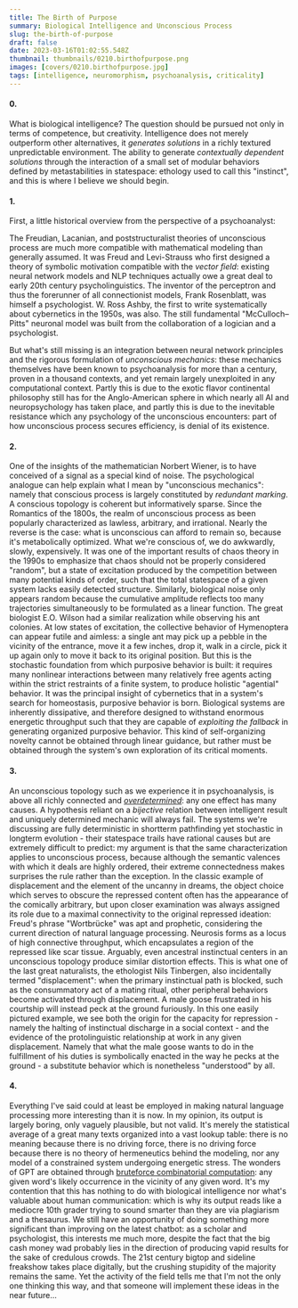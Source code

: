 ```yaml
---
title: The Birth of Purpose
summary: Biological Intelligence and Unconscious Process
slug: the-birth-of-purpose
draft: false
date: 2023-03-16T01:02:55.548Z
thumbnail: thumbnails/0210.birthofpurpose.png
images: [covers/0210.birthofpurpose.jpg]
tags: [intelligence, neuromorphism, psychoanalysis, criticality]
---
```


#### 0.

What is biological intelligence? The question should be pursued not only in terms of competence, but creativity. Intelligence does not merely outperform other alternatives, it *generates solutions* in a richly textured unpredictable environment. The ability to generate *contextually dependent solutions* through the interaction of a small set of modular behaviors defined by metastabilities in statespace: ethology used to call this "instinct", and this is where I believe we should begin.

#### 1.

First, a little historical overview from the perspective of a psychoanalyst:

The Freudian, Lacanian, and poststructuralist theories of unconscious process are much more compatible with mathematical modeling than generally assumed. It was Freud and Levi-Strauss who first designed a theory of symbolic motivation compatible with the *vector field*: existing neural network models and NLP techniques actually owe a great deal to early 20th century psycholinguistics. The inventor of the perceptron and thus the forerunner of all connectionist models, Frank Rosenblatt, was himself a psychologist. W. Ross Ashby, the first to write systematically about cybernetics in the 1950s, was also. The still fundamental "McCulloch–Pitts" neuronal model was built from the collaboration of a logician and a psychologist.

But what's still missing is an integration between neural network principles and the rigorous formulation of *unconscious mechanics*: these mechanics themselves have been known to psychoanalysis for more than a century, proven in a thousand contexts, and yet remain largely unexploited in any computational context. Partly this is due to the exotic flavor continental philosophy still has for the Anglo-American sphere in which nearly all AI and neuropsychology has taken place, and partly this is due to the inevitable resistance which any psychology of the unconscious encounters: part of how unconscious process secures efficiency, is denial of its existence.

#### 2.

One of the insights of the mathematician Norbert Wiener, is to have conceived of a signal as a special kind of noise. The psychological analogue can help explain what I mean by "unconscious mechanics": namely that conscious process is largely constituted by *redundant marking*. A conscious topology is coherent but informatively sparse. Since the Romantics of the 1800s, the realm of unconscious process as been popularly characterized as lawless, arbitrary, and irrational. Nearly the reverse is the case: what is unconscious can afford to remain so, because it's metabolically optimized. What we're conscious of, we do awkwardly, slowly, expensively. It was one of the important results of chaos theory in the 1990s to emphasize that chaos should not be properly considered "random", but a state of excitation produced by the competition between many potential kinds of order, such that the total statespace of a given system lacks easily detected structure. Similarly, biological noise only appears random because the cumulative amplitude reflects too many trajectories simultaneously to be formulated as a linear function. The great biologist E.O. Wilson had a similar realization while observing his ant colonies. At low states of excitation, the collective behavior of Hymenoptera can appear futile and aimless: a single ant may pick up a pebble in the vicinity of the entrance, move it a few inches, drop it, walk in a circle, pick it up again only to move it back to its original position. But this is the stochastic foundation from which purposive behavior is built: it requires many nonlinear interactions between many relatively free agents acting within the strict restraints of a finite system, to produce holistic "agential" behavior. It was the principal insight of cybernetics that in a system's search for homeostasis, purposive behavior is born. Biological systems are inherently dissipative, and therefore designed to withstand enormous energetic throughput such that they are capable of *exploiting the fallback* in generating organized purposive behavior. This kind of self-organizing novelty cannot be obtained through linear guidance, but rather must be obtained through the system's own exploration of its critical moments.

#### 3.

An unconscious topology such as we experience it in psychoanalysis, is above all richly connected and [*overdetermined*][surjection]: any one effect has many causes. A hypothesis reliant on a *bijective* relation between intelligent result and uniquely determined mechanic will always fail. The systems we're discussing are fully deterministic in shortterm pathfinding yet stochastic in longterm evolution - their statespace trails have rational causes but are extremely difficult to predict: my argument is that the same characterization applies to unconscious process, because although the semantic valences with which it deals are highly ordered, their extreme connectedness makes surprises the rule rather than the exception. In the classic example of displacement and the element of the uncanny in dreams, the object choice which serves to obscure the repressed content often has the appearance of the comically arbitrary, but upon closer examination was always assigned its role due to a maximal connectivity to the original repressed ideation: Freud's phrase "Wortbrücke" was apt and prophetic, considering the current direction of natural language processing. Neurosis forms as a locus of high connective throughput, which encapsulates a region of the repressed like scar tissue. Arguably, even ancestral instinctual centers in an unconscious topology produce similar distortion effects. This is what one of the last great naturalists, the ethologist Nils Tinbergen, also incidentally termed "displacement": when the primary instinctual path is blocked, such as the consummatory act of a mating ritual, other peripheral behaviors become activated through displacement. A male goose frustrated in his courtship will instead peck at the ground furiously. In this one easily pictured example, we see both the origin for the capacity for repression - namely the halting of instinctual discharge in a social context - and the evidence of the protolinguistic relationship at work in any given displacement. Namely that what the male goose wants to do in the fulfillment of his duties is symbolically enacted in the way he pecks at the ground - a substitute behavior which is nonetheless "understood" by all.

#### 4.

Everything I've said could at least be employed in making natural language processing more interesting than it is now. In my opinion, its output is largely boring, only vaguely plausible, but not valid. It's merely the statistical average of a great many texts organized into a vast lookup table: there is no meaning because there is no driving force, there is no driving force because there is no theory of hermeneutics behind the modeling, nor any model of a constrained system undergoing energetic stress. The wonders of GPT are obtained through [bruteforce combinatorial computation][bruteforce]: any given word's likely occurrence in the vicinity of any given word. It's my contention that this has nothing to do with biological intelligence nor what's valuable about human communication: which is why its output reads like a mediocre 10th grader trying to sound smarter than they are via plagiarism and a thesaurus. We still have an opportunity of doing something more significant than improving on the latest chatbot: as a scholar and psychologist, this interests me much more, despite the fact that the big cash money wad probably lies in the direction of producing vapid results for the sake of credulous crowds. The 21st century bigtop and sideline freakshow takes place digitally, but the crushing stupidity of the majority remains the same. Yet the activity of the field tells me that I'm not the only one thinking this way, and that someone will implement these ideas in the near future...

[surjection]: /posts/surjection

[bruteforce]: https://medium.com/quidgests-blog/brainless-brute-force-overhyping-gpt-3-in-software-development-a0b54f3a4ad5
